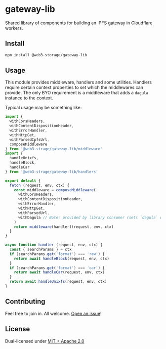 # gateway-lib

Shared library of components for building an IPFS gateway in Cloudflare workers.

## Install

```sh
npm install @web3-storage/gateway-lib
```

## Usage

This module provides middleware, handlers and some utilities. Handlers require certain context properties to set which the middlewares can provide. The only BYO requirement is a middleware that adds a `dagula` instance to the context.

Typical usage may be something like:

```js
import {
  withCorsHeaders,
  withContentDispositionHeader,
  withErrorHandler,
  withHttpGet,
  withParsedIpfsUrl,
  composeMiddleware
} from '@web3-strage/gateway-lib/middleware'
import {
  handleUnixfs,
  handleBlock,
  handleCar
} from '@web3-strage/gateway-lib/handlers'

export default {
  fetch (request, env, ctx) {
    const middleware = composeMiddleware(
      withCorsHeaders,
      withContentDispositionHeader,
      withErrorHandler,
      withHttpGet,
      withParsedUrl,
      withDagula // Note: provided by library consumer (sets `dagula` on ctx)
    )
    return middleware(handler)(request, env, ctx)
  }
}

async function handler (request, env, ctx) {
  const { searchParams } = ctx
  if (searchParams.get('format') === 'raw') {
    return await handleBlock(request, env, ctx)
  }
  if (searchParams.get('format') === 'car') {
    return await handleCar(request, env, ctx)
  }
  return await handleUnixfs(request, env, ctx)
}
```

## Contributing

Feel free to join in. All welcome. [Open an issue](https://github.com/web3-storage/gateway-lib/issues)!

## License

Dual-licensed under [MIT + Apache 2.0](https://github.com/web3-storage/gateway-lib/blob/main/LICENSE.md)
